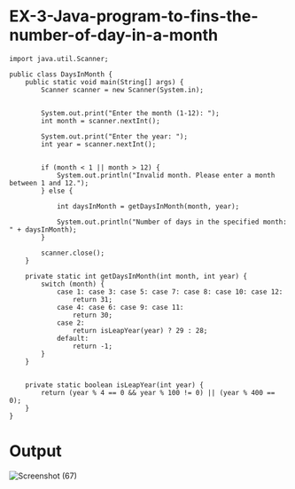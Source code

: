 # EX-3-Java-program-to-fins-the-number-of-day-in-a-month
```
import java.util.Scanner;

public class DaysInMonth {
    public static void main(String[] args) {
        Scanner scanner = new Scanner(System.in);


        System.out.print("Enter the month (1-12): ");
        int month = scanner.nextInt();

        System.out.print("Enter the year: ");
        int year = scanner.nextInt();


        if (month < 1 || month > 12) {
            System.out.println("Invalid month. Please enter a month between 1 and 12.");
        } else {

            int daysInMonth = getDaysInMonth(month, year);

            System.out.println("Number of days in the specified month: " + daysInMonth);
        }

        scanner.close();
    }

    private static int getDaysInMonth(int month, int year) {
        switch (month) {
            case 1: case 3: case 5: case 7: case 8: case 10: case 12:
                return 31;
            case 4: case 6: case 9: case 11:
                return 30;
            case 2:
                return isLeapYear(year) ? 29 : 28;
            default:
                return -1; 
        }
    }

    
    private static boolean isLeapYear(int year) {
        return (year % 4 == 0 && year % 100 != 0) || (year % 400 == 0);
    }
}

```
# Output
![Screenshot (67)](https://github.com/21002624/EX-3-Java-program-to-fins-the-number-of-day-in-a-month/assets/113762183/74295840-f99a-4769-b403-c2e3a254b1e3)
